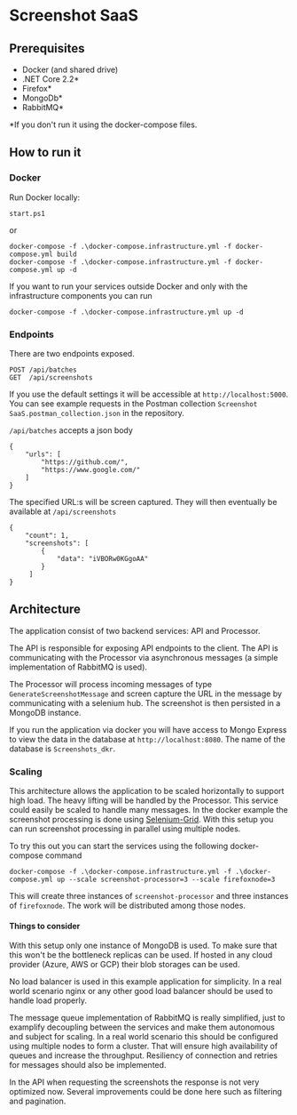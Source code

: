 # Screenshot SaaS

## Prerequisites

* Docker (and shared drive)
* .NET Core 2.2*
* Firefox*
* MongoDb*
* RabbitMQ*

*If you don't run it using the docker-compose files.

## How to run it

### Docker

Run Docker locally:

    start.ps1

or

    docker-compose -f .\docker-compose.infrastructure.yml -f docker-compose.yml build
    docker-compose -f .\docker-compose.infrastructure.yml -f docker-compose.yml up -d

If you want to run your services outside Docker and only with the infrastructure components you can run

    docker-compose -f .\docker-compose.infrastructure.yml up -d

### Endpoints

There are two endpoints exposed. 

    POST /api/batches
    GET  /api/screenshots

If you use the default settings it will be accessible at `http://localhost:5000`. You can see example requests in the Postman collection `Screenshot SaaS.postman_collection.json` in the repository.

`/api/batches` accepts a json body

    {
        "urls": [ 
            "https://github.com/",
            "https://www.google.com/"
        ]
    }

The specified URL:s will be screen captured. They will then eventually be available at `/api/screenshots`

    {
        "count": 1,
        "screenshots": [
            {
                "data": "iVBORw0KGgoAA"
            }
         ]
    }

## Architecture

The application consist of two backend services: API and Processor.

The API is responsible for exposing API endpoints to the client. The API is communicating with the Processor via asynchronous messages (a simple implementation of RabbitMQ is used).

The Processor will process incoming messages of type `GenerateScreenshotMessage` and screen capture the URL in the message by communicating with a selenium hub. The screenshot is then persisted in a MongoDB instance.

If you run the application via docker you will have access to Mongo Express to view the data in the database at `http://localhost:8080`. The name of the database is `Screenshots_dkr`.

### Scaling

This architecture allows the application to be scaled horizontally to support high load. The heavy lifting will be handled by the Processor. This service could easily be scaled to handle many messages. In the docker example the screenshot processing is done using [Selenium-Grid](https://www.seleniumhq.org/docs/07_selenium_grid.jsp). With this setup you can run screenshot processing in parallel using multiple nodes.

To try this out you can start the services using the following docker-compose command

    docker-compose -f .\docker-compose.infrastructure.yml -f .\docker-compose.yml up --scale screenshot-processor=3 --scale firefoxnode=3

This will create three instances of `screenshot-processor` and three instances of `firefoxnode`. The work  will be distributed among those nodes.

#### Things to consider

With this setup only one instance of MongoDB is used. To make sure that this won't be the bottleneck replicas can be used. If hosted in any cloud provider (Azure, AWS or GCP) their blob storages can be used.

No load balancer is used in this example application for simplicity. In a real world scenario nginx or any other good load balancer should be used to handle load properly.

The message queue implementation of RabbitMQ is really simplified, just to examplify decoupling between the services and make them autonomous and subject for scaling. In a real world scenario this should be configured using multiple nodes to form a cluster. That will ensure high availability of queues and increase the throughput. Resiliency of connection and retries for messages should also be implemented.

In the API when requesting the screenshots the response is not very optimized now. Several improvements could be done here such as filtering and pagination.